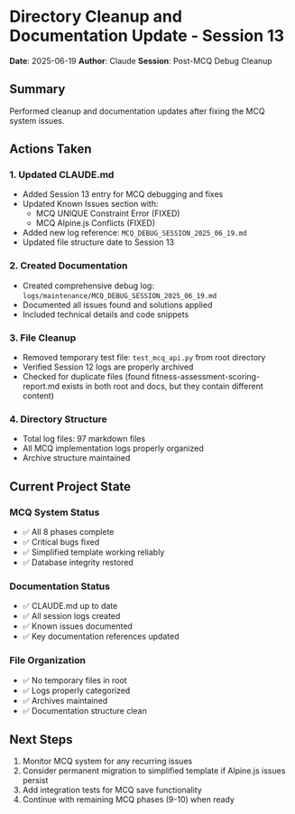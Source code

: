 # Directory Cleanup and Documentation Update - Session 13

**Date**: 2025-06-19
**Author**: Claude
**Session**: Post-MCQ Debug Cleanup

## Summary

Performed cleanup and documentation updates after fixing the MCQ system issues.

## Actions Taken

### 1. Updated CLAUDE.md
- Added Session 13 entry for MCQ debugging and fixes
- Updated Known Issues section with:
  - MCQ UNIQUE Constraint Error (FIXED)
  - MCQ Alpine.js Conflicts (FIXED)
- Added new log reference: `MCQ_DEBUG_SESSION_2025_06_19.md`
- Updated file structure date to Session 13

### 2. Created Documentation
- Created comprehensive debug log: `logs/maintenance/MCQ_DEBUG_SESSION_2025_06_19.md`
- Documented all issues found and solutions applied
- Included technical details and code snippets

### 3. File Cleanup
- Removed temporary test file: `test_mcq_api.py` from root directory
- Verified Session 12 logs are properly archived
- Checked for duplicate files (found fitness-assessment-scoring-report.md exists in both root and docs, but they contain different content)

### 4. Directory Structure
- Total log files: 97 markdown files
- All MCQ implementation logs properly organized
- Archive structure maintained

## Current Project State

### MCQ System Status
- ✅ All 8 phases complete
- ✅ Critical bugs fixed
- ✅ Simplified template working reliably
- ✅ Database integrity restored

### Documentation Status
- ✅ CLAUDE.md up to date
- ✅ All session logs created
- ✅ Known issues documented
- ✅ Key documentation references updated

### File Organization
- ✅ No temporary files in root
- ✅ Logs properly categorized
- ✅ Archives maintained
- ✅ Documentation structure clean

## Next Steps
1. Monitor MCQ system for any recurring issues
2. Consider permanent migration to simplified template if Alpine.js issues persist
3. Add integration tests for MCQ save functionality
4. Continue with remaining MCQ phases (9-10) when ready